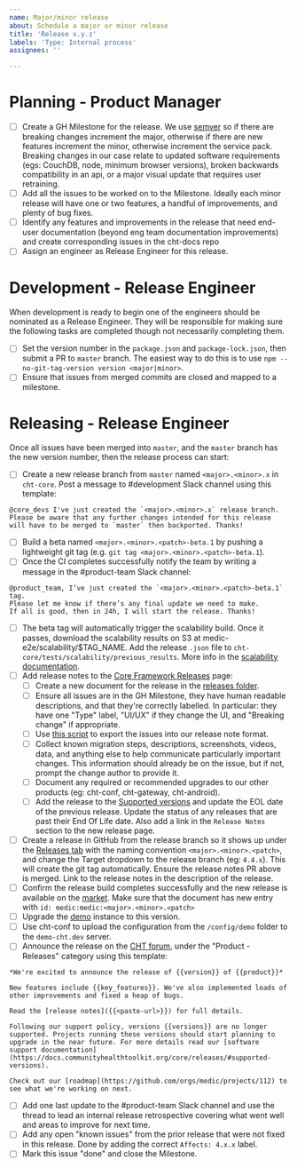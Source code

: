 ```yaml
---
name: Major/minor release
about: Schedule a major or minor release
title: 'Release x.y.z'
labels: 'Type: Internal process'
assignees: ''

---
```


# Planning - Product Manager

- [ ] Create a GH Milestone for the release. We use [semver](http://semver.org) so if there are breaking changes increment the major, otherwise if there are new features increment the minor, otherwise increment the service pack. Breaking changes in our case relate to updated software requirements (egs: CouchDB, node, minimum browser versions), broken backwards compatibility in an api, or a major visual update that requires user retraining.
- [ ] Add all the issues to be worked on to the Milestone. Ideally each minor release will have one or two features, a handful of improvements, and plenty of bug fixes.
- [ ] Identify any features and improvements in the release that need end-user documentation (beyond eng team documentation improvements) and create corresponding issues in the cht-docs repo
- [ ] Assign an engineer as Release Engineer for this release.

# Development - Release Engineer

When development is ready to begin one of the engineers should be nominated as a Release Engineer. They will be responsible for making sure the following tasks are completed though not necessarily completing them.

- [ ] Set the version number in the `package.json` and `package-lock.json`, then submit a PR to `master` branch. The easiest way to do this is to use `npm --no-git-tag-version version <major|minor>`.
- [ ] Ensure that issues from merged commits are closed and mapped to a milestone.

# Releasing - Release Engineer

Once all issues have been merged into `master`, and the `master` branch has the new version number, then the release process can start:

- [ ] Create a new release branch from `master` named `<major>.<minor>.x` in `cht-core`. Post a message to #development Slack channel using this template:
```
@core_devs I've just created the `<major>.<minor>.x` release branch. Please be aware that any further changes intended for this release will have to be merged to `master` then backported. Thanks!
```
- [ ] Build a beta named `<major>.<minor>.<patch>-beta.1` by pushing a lightweight git tag (e.g. `git tag <major>.<minor>.<patch>-beta.1`).
- [ ] Once the CI completes successfully notify the team by writing a message in the #product-team Slack channel:
```
@product_team, I’ve just created the `<major>.<minor>.<patch>-beta.1` tag. 
Please let me know if there’s any final update we need to make. 
If all is good, then in 24h, I will start the release. Thanks!
```
- [ ] The beta tag will automatically trigger the scalability build. Once it passes, download the scalability results on S3 at medic-e2e/scalability/$TAG_NAME. Add the release `.json` file to `cht-core/tests/scalability/previous_results`. More info in the  [scalability documentation](https://github.com/medic/cht-core/blob/master/tests/scalability/README.md).
- [ ] Add release notes to the [Core Framework Releases](https://docs.communityhealthtoolkit.org/core/releases/) page:
  - [ ] Create a new document for the release in the [releases folder](https://github.com/medic/cht-docs/tree/main/content/en/core/releases).
  - [ ] Ensure all issues are in the GH Milestone, they have human readable descriptions, and that they're correctly labelled. In particular: they have one "Type" label, "UI/UX" if they change the UI, and "Breaking change" if appropriate.
  - [ ] Use [this script](https://github.com/medic/cht-core/blob/master/scripts/release-notes/index.js) to export the issues into our release note format.
  - [ ] Collect known migration steps, descriptions, screenshots, videos, data, and anything else to help communicate particularly important changes. This information should already be on the issue, but if not, prompt the change author to provide it.
  - [ ] Document any required or recommended upgrades to our other products (eg: cht-conf, cht-gateway, cht-android).
  - [ ] Add the release to the [Supported versions](https://docs.communityhealthtoolkit.org/core/releases/#supported-versions) and update the EOL date of the previous release. Update the status of any releases that are past their End Of Life date. Also add a link in the `Release Notes` section to the new release page.
- [ ] Create a release in GitHub from the release branch so it shows up under the [Releases tab](https://github.com/medic/cht-core/releases) with the naming convention `<major>.<minor>.<patch>`, and change the Target dropdown to the release branch (eg: `4.4.x`). This will create the git tag automatically. Ensure the release notes PR above is merged. Link to the release notes in the description of the release.
- [ ] Confirm the release build completes successfully and the new release is available on the [market](https://staging.dev.medicmobile.org/_couch/builds_4/_design/builds/_view/releases). Make sure that the document has new entry with `id: medic:medic:<major>.<minor>.<patch>`
- [ ] Upgrade the [demo](https://demo-cht.dev.medicmobile.org/) instance to this version.
- [ ] Use cht-conf to upload the configuration from the `/config/demo` folder to the `demo-cht.dev` server.
- [ ] Announce the release on the [CHT forum](https://forum.communityhealthtoolkit.org/c/product/releases/26), under the "Product - Releases" category using this template:
```
*We're excited to announce the release of {{version}} of {{product}}*

New features include {{key_features}}. We've also implemented loads of other improvements and fixed a heap of bugs.

Read the [release notes]({{<paste-url>}}) for full details.

Following our support policy, versions {{versions}} are no longer supported. Projects running these versions should start planning to upgrade in the near future. For more details read our [software support documentation](https://docs.communityhealthtoolkit.org/core/releases/#supported-versions).

Check out our [roadmap](https://github.com/orgs/medic/projects/112) to see what we're working on next.
```
- [ ] Add one last update to the #product-team Slack channel and use the thread to lead an internal release retrospective covering what went well and areas to improve for next time.
- [ ] Add any open "known issues" from the prior release that were not fixed in this release. Done by adding the correct `Affects: 4.x.x` label.  
- [ ] Mark this issue "done" and close the Milestone.
